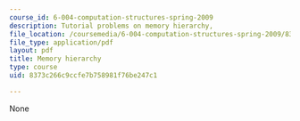 ```yaml
---
course_id: 6-004-computation-structures-spring-2009
description: Tutorial problems on memory hierarchy,
file_location: /coursemedia/6-004-computation-structures-spring-2009/8373c266c9ccfe7b758981f76be247c1_MIT6_004s09_tutor15.pdf
file_type: application/pdf
layout: pdf
title: Memory hierarchy
type: course
uid: 8373c266c9ccfe7b758981f76be247c1

---
```

None